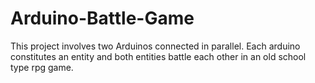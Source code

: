 # Arduino-Battle-Game
This project involves two Arduinos connected in parallel. Each arduino constitutes an entity and both entities battle each other in an old school type rpg game. 
